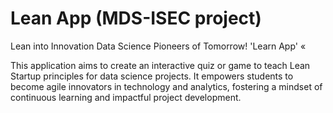 # Lean App (MDS-ISEC project)

Lean into Innovation 
Data Science Pioneers of Tomorrow!
'Learn App' «

This application aims to create an interactive quiz or game to teach Lean Startup principles for data science projects. It empowers students to become agile innovators in technology and analytics, fostering a mindset of continuous learning and impactful project development.



